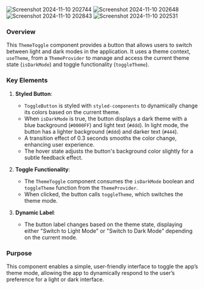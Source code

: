 ![Screenshot 2024-11-10 202744](https://github.com/user-attachments/assets/fd922d3b-908b-470d-aed4-6efdcce2bf47)
![Screenshot 2024-11-10 202648](https://github.com/user-attachments/assets/c25929a6-65d4-47e3-89ae-fc201305509d)
![Screenshot 2024-11-10 202843](https://github.com/user-attachments/assets/28590e6a-3761-4e23-9498-fc1797766750)
![Screenshot 2024-11-10 202531](https://github.com/user-attachments/assets/c6615cde-0a7e-404c-b68d-fc566c55ccef)
### Overview

This `ThemeToggle` component provides a button that allows users to switch between light and dark modes in the application. It uses a theme context, `useTheme`, from a `ThemeProvider` to manage and access the current theme state (`isDarkMode`) and toggle functionality (`toggleTheme`). 

### Key Elements

1. **Styled Button**:
   - `ToggleButton` is styled with `styled-components` to dynamically change its colors based on the current theme.
   - When `isDarkMode` is true, the button displays a dark theme with a blue background (`#0000FF`) and light text (`#ddd`). In light mode, the button has a lighter background (`#ddd`) and darker text (`#444`).
   - A transition effect of 0.3 seconds smooths the color change, enhancing user experience.
   - The hover state adjusts the button's background color slightly for a subtle feedback effect.

2. **Toggle Functionality**:
   - The `ThemeToggle` component consumes the `isDarkMode` boolean and `toggleTheme` function from the `ThemeProvider`.
   - When clicked, the button calls `toggleTheme`, which switches the theme mode.

3. **Dynamic Label**:
   - The button label changes based on the theme state, displaying either "Switch to Light Mode" or "Switch to Dark Mode" depending on the current mode.

### Purpose

This component enables a simple, user-friendly interface to toggle the app’s theme mode, allowing the app to dynamically respond to the user’s preference for a light or dark interface.
